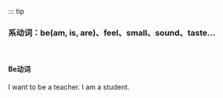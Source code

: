 ::: tip

### 系动词：be(am, is, are)、feel、small、sound、taste...

<br>

#### Be动词

I want to be a teacher.
I am a student.

